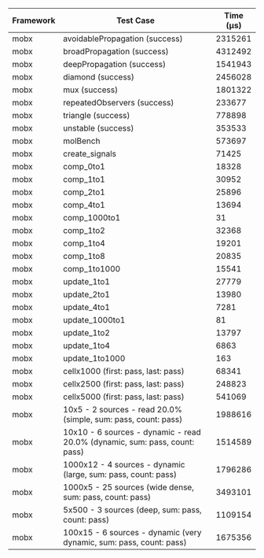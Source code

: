 | Framework | Test Case | Time (μs) |
| --- | --- | --- |
| mobx | avoidablePropagation (success) | 2315261 |
| mobx | broadPropagation (success) | 4312492 |
| mobx | deepPropagation (success) | 1541943 |
| mobx | diamond (success) | 2456028 |
| mobx | mux (success) | 1801322 |
| mobx | repeatedObservers (success) | 233677 |
| mobx | triangle (success) | 778898 |
| mobx | unstable (success) | 353533 |
| mobx | molBench | 573697 |
| mobx | create_signals | 71425 |
| mobx | comp_0to1 | 18328 |
| mobx | comp_1to1 | 30952 |
| mobx | comp_2to1 | 25896 |
| mobx | comp_4to1 | 13694 |
| mobx | comp_1000to1 | 31 |
| mobx | comp_1to2 | 32368 |
| mobx | comp_1to4 | 19201 |
| mobx | comp_1to8 | 20835 |
| mobx | comp_1to1000 | 15541 |
| mobx | update_1to1 | 27779 |
| mobx | update_2to1 | 13980 |
| mobx | update_4to1 | 7281 |
| mobx | update_1000to1 | 81 |
| mobx | update_1to2 | 13797 |
| mobx | update_1to4 | 6863 |
| mobx | update_1to1000 | 163 |
| mobx | cellx1000 (first: pass, last: pass) | 68341 |
| mobx | cellx2500 (first: pass, last: pass) | 248823 |
| mobx | cellx5000 (first: pass, last: pass) | 541069 |
| mobx | 10x5 - 2 sources - read 20.0% (simple, sum: pass, count: pass) | 1988616 |
| mobx | 10x10 - 6 sources - dynamic - read 20.0% (dynamic, sum: pass, count: pass) | 1514589 |
| mobx | 1000x12 - 4 sources - dynamic (large, sum: pass, count: pass) | 1796286 |
| mobx | 1000x5 - 25 sources (wide dense, sum: pass, count: pass) | 3493101 |
| mobx | 5x500 - 3 sources (deep, sum: pass, count: pass) | 1109154 |
| mobx | 100x15 - 6 sources - dynamic (very dynamic, sum: pass, count: pass) | 1675356 |
